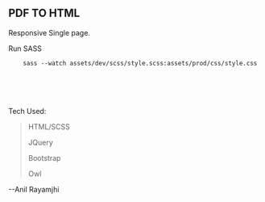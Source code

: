 PDF TO HTML
-

Responsive Single page.

Run SASS

		sass --watch assets/dev/scss/style.scss:assets/prod/css/style.css


<br><br><br>

Tech Used:
> HTML/SCSS
> 
> JQuery
>
> Bootstrap
>
>  Owl

--Anil Rayamjhi
